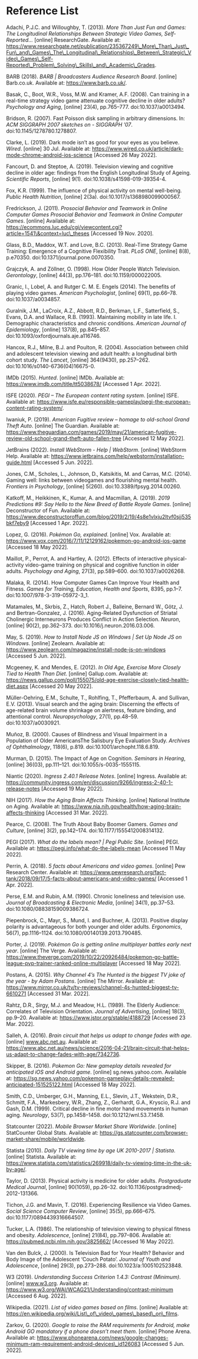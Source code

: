 # Reference List

Adachi, P.J.C. and Willoughby, T. (2013). _More Than Just Fun and Games: The Longitudinal Relationships Between Strategic Video Games, Self-Reported..._ \[online] ResearchGate. Available at: https://www.researchgate.net/publication/235367249\_More\_Than\_Just\_Fun\_and\_Games\_The\_Longitudinal\_Relationships\_Between\_Strategic\_Video\_Games\_Self-Reported\_Problem\_Solving\_Skills\_and\_Academic\_Grades.

BARB (2018). _BARB | Broadcasters Audience Research Board_. \[online] Barb.co.uk. Available at: https://www.barb.co.uk/.

Basak, C., Boot, W.R., Voss, M.W. and Kramer, A.F. (2008). Can training in a real-time strategy video game attenuate cognitive decline in older adults? _Psychology and Aging_, \[online] 23(4), pp.765–777. doi:10.1037/a0013494.

Bridson, R. (2007). Fast Poisson disk sampling in arbitrary dimensions. In: _ACM SIGGRAPH 2007 sketches on - SIGGRAPH ’07_. doi:10.1145/1278780.1278807.

Clarke, L. (2019). Dark mode isn’t as good for your eyes as you believe. _Wired_. \[online] 30 Jul. Available at: https://www.wired.co.uk/article/dark-mode-chrome-android-ios-science \[Accessed 26 May 2022].

Fancourt, D. and Steptoe, A. (2019). Television viewing and cognitive decline in older age: findings from the English Longitudinal Study of Ageing. _Scientific Reports_, \[online] 9(1). doi:10.1038/s41598-019-39354-4.

Fox, K.R. (1999). The influence of physical activity on mental well-being. _Public Health Nutrition_, \[online] 2(3a). doi:10.1017/s1368980099000567.

Fredrickson, J. (2011). _Prosocial Behavior and Teamwork in Online Computer Games Prosocial Behavior and Teamwork in Online Computer Games_. \[online] Available at: https://ecommons.luc.edu/cgi/viewcontent.cgi?article=1541\&context=luc\_theses \[Accessed 19 Nov. 2020].

Glass, B.D., Maddox, W.T. and Love, B.C. (2013). Real-Time Strategy Game Training: Emergence of a Cognitive Flexibility Trait. _PLoS ONE_, \[online] 8(8), p.e70350. doi:10.1371/journal.pone.0070350.

Grajczyk, A. and Zöllner, O. (1998). How Older People Watch Television. _Gerontology_, \[online] 44(3), pp.176–181. doi:10.1159/000022005.

Granic, I., Lobel, A. and Rutger C. M. E. Engels (2014). The benefits of playing video games. _American Psychologist_, \[online] 69(1), pp.66–78. doi:10.1037/a0034857.

Guralnik, J.M., LaCroix, A.Z., Abbott, R.D., Berkman, L.F., Satterfield, S., Evans, D.A. and Wallace, R.B. (1993). Maintaining mobility in late life. I. Demographic characteristics and chronic conditions. _American Journal of Epidemiology_, \[online] 137(8), pp.845–857. doi:10.1093/oxfordjournals.aje.a116746.

Hancox, R.J., Milne, B.J. and Poulton, R. (2004). Association between child and adolescent television viewing and adult health: a longitudinal birth cohort study. _The Lancet_, \[online] 364(9430), pp.257–262. doi:10.1016/s0140-6736(04)16675-0.

IMDb (2015). _Hunted_. \[online] IMDb. Available at: https://www.imdb.com/title/tt5038678/ \[Accessed 1 Apr. 2022].

ISFE (2020). _PEGI – The European content rating system_. \[online] ISFE. Available at: https://www.isfe.eu/responsible-gameplay/pegi-the-european-content-rating-system/.

Iwaniuk, P. (2019). _American Fugitive review – homage to old-school Grand Theft Auto_. \[online] The Guardian. Available at: https://www.theguardian.com/games/2019/may/21/american-fugitive-review-old-school-grand-theft-auto-fallen-tree \[Accessed 12 May 2022].

JetBrains (2022). _Install WebStorm - Help | WebStorm_. \[online] WebStorm Help. Available at: https://www.jetbrains.com/help/webstorm/installation-guide.html \[Accessed 5 Jun. 2022].

Jones, C.M., Scholes, L., Johnson, D., Katsikitis, M. and Carras, M.C. (2014). Gaming well: links between videogames and flourishing mental health. _Frontiers in Psychology_, \[online] 5(260). doi:10.3389/fpsyg.2014.00260.

Katkoff, M., Heikkinen, K., Kumar, A. and Macmillan, A. (2019). _2019 Predictions #9: Say Hello to the New Breed of Battle Royale Games_. \[online] Deconstructor of Fun. Available at: https://www.deconstructoroffun.com/blog/2019/2/19/4s8e1vlxju2ltvf0sjj535bkf7eby9 \[Accessed 1 Apr. 2022].

Lopez, G. (2016). _Pokémon Go, explained_. \[online] Vox. Available at: https://www.vox.com/2016/7/11/12129162/pokemon-go-android-ios-game \[Accessed 18 May 2022].

Maillot, P., Perrot, A. and Hartley, A. (2012). Effects of interactive physical-activity video-game training on physical and cognitive function in older adults. _Psychology and Aging_, 27(3), pp.589–600. doi:10.1037/a0026268.

Malaka, R. (2014). How Computer Games Can Improve Your Health and Fitness. _Games for Training, Education, Health and Sports_, 8395, pp.1–7. doi:10.1007/978-3-319-05972-3\_1.

Matamales, M., Skrbis, Z., Hatch, Robert J., Balleine, Bernard W., Götz, J. and Bertran-Gonzalez, J. (2016). Aging-Related Dysfunction of Striatal Cholinergic Interneurons Produces Conflict in Action Selection. _Neuron_, \[online] 90(2), pp.362–373. doi:10.1016/j.neuron.2016.03.006.

May, S. (2019). _How to Install Node JS on Windows | Set Up Node JS on Windows_. \[online] Zeolearn. Available at: https://www.zeolearn.com/magazine/install-node-js-on-windows \[Accessed 5 Jun. 2022].

Mcgeeney, K. and Mendes, E. (2012). _In Old Age, Exercise More Closely Tied to Health Than Diet_. \[online] Gallup.com. Available at: https://news.gallup.com/poll/155075/old-age-exercise-closely-tied-health-diet.aspx \[Accessed 20 May 2022].

Müller-Oehring, E.M., Schulte, T., Rohlfing, T., Pfefferbaum, A. and Sullivan, E.V. (2013). Visual search and the aging brain: Discerning the effects of age-related brain volume shrinkage on alertness, feature binding, and attentional control. _Neuropsychology_, 27(1), pp.48–59. doi:10.1037/a0030921.

Muñoz, B. (2000). Causes of Blindness and Visual Impairment in a Population of Older AmericansThe Salisbury Eye Evaluation Study. _Archives of Ophthalmology_, 118(6), p.819. doi:10.1001/archopht.118.6.819.

Murman, D. (2015). The Impact of Age on Cognition. _Seminars in Hearing_, \[online] 36(03), pp.111–121. doi:10.1055/s-0035-1555115.

Niantic (2020). _Ingress 2.40.1 Release Notes_. \[online] Ingress. Available at: https://community.ingress.com/en/discussion/9266/ingress-2-40-1-release-notes \[Accessed 19 May 2022].

NIH (2017). _How the Aging Brain Affects Thinking_. \[online] National Institute on Aging. Available at: https://www.nia.nih.gov/health/how-aging-brain-affects-thinking \[Accessed 31 Mar. 2022].

Pearce, C. (2008). The Truth About Baby Boomer Gamers. _Games and Culture_, \[online] 3(2), pp.142–174. doi:10.1177/1555412008314132.

PEGI (2017). _What do the labels mean? | Pegi Public Site_. \[online] PEGI. Available at: https://pegi.info/what-do-the-labels-mean \[Accessed 11 May 2022].

Perrin, A. (2018). _5 facts about Americans and video games_. \[online] Pew Research Center. Available at: https://www.pewresearch.org/fact-tank/2018/09/17/5-facts-about-americans-and-video-games/ \[Accessed 1 Apr. 2022].

Perse, E.M. and Rubin, A.M. (1990). Chronic loneliness and television use. _Journal of Broadcasting & Electronic Media_, \[online] 34(1), pp.37–53. doi:10.1080/08838159009386724.

Piepenbrock, C., Mayr, S., Mund, I. and Buchner, A. (2013). Positive display polarity is advantageous for both younger and older adults. _Ergonomics_, 56(7), pp.1116–1124. doi:10.1080/00140139.2013.790485.

Porter, J. (2019). _Pokémon Go is getting online multiplayer battles early next year_. \[online] The Verge. Available at: https://www.theverge.com/2019/10/22/20926484/pokemon-go-battle-league-pvp-trainer-ranked-online-multiplayer \[Accessed 18 May 2022].

Postans, A. (2015). _Why Channel 4’s The Hunted is the biggest TV joke of the year - by Adam Postans_. \[online] The Mirror. Available at: https://www.mirror.co.uk/tv/tv-reviews/channel-4s-hunted-biggest-tv-6610271 \[Accessed 31 Mar. 2022].

Rahtz, D.R., Sirgy, M.J. and Meadow, H.L. (1989). The Elderly Audience: Correlates of Television Orientation. _Journal of Advertising_, \[online] 18(3), pp.9–20. Available at: https://www.jstor.org/stable/4188729 \[Accessed 23 Mar. 2022].

Salleh, A. (2016). _Brain circuit that helps us adapt to change fades with age_. \[online] www.abc.net.au. Available at: https://www.abc.net.au/news/science/2016-04-21/brain-circuit-that-helps-us-adapt-to-change-fades-with-age/7342736.

Skipper, B. (2016). _Pokemon Go: New gameplay details revealed for anticipated iOS and Android game_. \[online] sg.news.yahoo.com. Available at: https://sg.news.yahoo.com/pokemon-gameplay-details-revealed-anticipated-151525122.html \[Accessed 18 May 2022].

Smith, C.D., Umberger, G.H., Manning, E.L., Slevin, J.T., Wekstein, D.R., Schmitt, F.A., Markesbery, W.R., Zhang, Z., Gerhardt, G.A., Kryscio, R.J. and Gash, D.M. (1999). Critical decline in fine motor hand movements in human aging. _Neurology_, 53(7), pp.1458–1458. doi:10.1212/wnl.53.7.1458.

Statcounter (2022). _Mobile Browser Market Share Worldwide_. \[online] StatCounter Global Stats. Available at: https://gs.statcounter.com/browser-market-share/mobile/worldwide.

Statista (2010). _Daily TV viewing time by age UK 2010-2017 | Statista_. \[online] Statista. Available at: https://www.statista.com/statistics/269918/daily-tv-viewing-time-in-the-uk-by-age/.

Taylor, D. (2013). Physical activity is medicine for older adults. _Postgraduate Medical Journal_, \[online] 90(1059), pp.26–32. doi:10.1136/postgradmedj-2012-131366.

Tichon, J.G. and Mavin, T. (2016). Experiencing Resilience via Video Games. _Social Science Computer Review_, \[online] 35(5), pp.666–675. doi:10.1177/0894439316664507.

Tucker, L.A. (1986). The relationship of television viewing to physical fitness and obesity. _Adolescence_, \[online] 21(84), pp.797–806. Available at: https://pubmed.ncbi.nlm.nih.gov/3825662/ \[Accessed 16 May 2022].

Van den Bulck, J. (2000). Is Television Bad for Your Health? Behavior and Body Image of the Adolescent ‘Couch Potato’. _Journal of Youth and Adolescence_, \[online] 29(3), pp.273–288. doi:10.1023/a:1005102523848.

W3 (2019). _Understanding Success Criterion 1.4.3: Contrast (Minimum)_. \[online] www.w3.org. Available at: https://www.w3.org/WAI/WCAG21/Understanding/contrast-minimum \[Accessed 6 Aug. 2022].

Wikipedia. (2021). _List of video games based on films_. \[online] Available at: https://en.wikipedia.org/wiki/List\_of\_video\_games\_based\_on\_films.

Zarkov, G. (2020). _Google to raise the RAM requirements for Android, make Android GO mandatory if a phone doesn’t meet them_. \[online] Phone Arena. Available at: https://www.phonearena.com/news/google-changes-minimum-ram-requirement-android-devices\_id126083 \[Accessed 5 Jun. 2022].
